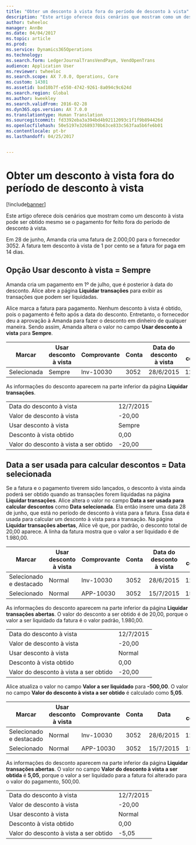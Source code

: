 ```yaml
---
title: "Obter um desconto à vista fora do período de desconto à vista"
description: "Este artigo oferece dois cenários que mostram como um desconto à vista pode ser obtido mesmo se o pagamento for feito fora do período de desconto à vista."
author: twheeloc
manager: AnnBe
ms.date: 04/04/2017
ms.topic: article
ms.prod: 
ms.service: Dynamics365Operations
ms.technology: 
ms.search.form: LedgerJournalTransVendPaym, VendOpenTrans
audience: Application User
ms.reviewer: twheeloc
ms.search.scope: AX 7.0.0, Operations, Core
ms.custom: 14301
ms.assetid: bad10b7f-e550-4742-9261-8a094c9c624d
ms.search.region: Global
ms.author: kweekley
ms.search.validFrom: 2016-02-28
ms.dyn365.ops.version: AX 7.0.0
ms.translationtype: Human Translation
ms.sourcegitcommit: fd3392eba3a394bd4b92112093c1f1f9b894426d
ms.openlocfilehash: 50e5197e32689370b63ce833c563faa5b6fe6b01
ms.contentlocale: pt-br
ms.lasthandoff: 04/25/2017


---
```


# <a name="take-a-cash-discount-outside-the-cash-discount-period"></a>Obter um desconto à vista fora do período de desconto à vista

[!include[banner](../includes/banner.md)]


Este artigo oferece dois cenários que mostram como um desconto à vista pode ser obtido mesmo se o pagamento for feito fora do período de desconto à vista.

Em 28 de junho, Amanda cria uma fatura de 2.000,00 para o fornecedor 3052. A fatura tem desconto à vista de 1 por cento se a fatura for paga em 14 dias.

## <a name="use-cash-discount-option--always"></a>Opção Usar desconto à vista = Sempre
Amanda cria um pagamento em 1º de julho, que é posterior à data do desconto. Alice abre a página **Liquidar transações** para exibir as transações que podem ser liquidadas. 

Alice marca a fatura para pagamento. Nenhum desconto à vista é obtido, pois o pagamento é feito após a data do desconto. Entretanto, o fornecedor deu a aprovação à Amanda para fazer o desconto em dinheiro de qualquer maneira. Sendo assim, Amanda altera o valor no campo **Usar desconto à vista** para **Sempre**.

| Marcar     | Usar desconto à vista | Comprovante   | Conta | Data do desconto à vista | Data de conclusão  | Fatura | Valor na moeda da transação | Moeda | Valor para liquidar |
|----------|-------------------|-----------|---------|--------------------|-----------|---------|--------------------------------|----------|------------------|
| Selecionada | Sempre            | Inv-10030 | 3052    | 28/6/2015          | 12/7/2015 | 10030   | -2.000,00                      | USD      | -1.980,00        |

As informações do desconto aparecem na parte inferior da página **Liquidar transações**.

|                              |           |
|------------------------------|-----------|
| Data do desconto à vista           | 12/7/2015 |
| Valor de desconto à vista         | -20,00    |
| Usar desconto à vista            | Sempre    |
| Desconto à vista obtido          | 0,00      |
| Valor do desconto à vista a ser obtido | -20,00    |

## <a name="date-to-use-for-calculating-discounts--selected-date"></a>Data a ser usada para calcular descontos = Data selecionada
Se a fatura e o pagamento tiverem sido lançados, o desconto à vista ainda poderá ser obtido quando as transações forem liquidadas na página **Liquidar transações**. Alice altera o valor no campo **Data a ser usada para calcular descontos** como **Data selecionada**. Ela então insere uma data 28 de junho, que está no período de desconto à vista para a fatura. Essa data é usada para calcular um desconto à vista para a transação. Na página **Liquidar transações abertas**, Alice vê que, por padrão, o desconto total de 20,00 aparece. A linha da fatura mostra que o valor a ser liquidado é de 1.980,00.

| Marcar                     | Usar desconto à vista | Comprovante   | Conta | Data do desconto à vista | Data de conclusão  | Fatura | Valor na moeda da transação | Moeda | Valor para liquidar |
|--------------------------|-------------------|-----------|---------|--------------------|-----------|---------|--------------------------------|----------|------------------|
| Selecionado e destacado | Normal            | Inv-10030 | 3052    | 28/6/2015          | 12/7/2015 | 10030   | -2.000,00                      | USD      | -1.980,00        |
| Selecionado                 | Normal            | APP-10030 | 3052    | 15/7/2015          | 15/7/2015 |         | 500,00                         | USD      | 500,00           |

As informações do desconto aparecem na parte inferior da página **Liquidar transações abertas**. O valor do desconto a ser obtido é de 20,00, porque o valor a ser liquidado da fatura é o valor padrão, 1.980,00.

|                              |           |
|------------------------------|-----------|
| Data do desconto à vista           | 12/7/2015 |
| Valor de desconto à vista         | -20,00    |
| Usar desconto à vista            | Normal    |
| Desconto à vista obtido          | 0,00      |
| Valor do desconto à vista a ser obtido | -20,00    |

Alice atualiza o valor no campo **Valor a ser liquidado** para **-500,00**. O valor no campo **Valor do desconto à vista a ser obtido** é calculado como **5,05**.

| Marcar                     | Usar desconto à vista | Comprovante   | Conta | Data      | Data de conclusão  | Fatura | Valor na moeda da transação | Moeda | Valor para liquidar |
|--------------------------|-------------------|-----------|---------|-----------|-----------|---------|--------------------------------|----------|------------------|
| Selecionado e destacado | Normal            | Inv-10030 | 3052    | 28/6/2015 | 12/7/2015 | 10030   | 2.000,00                       | USD      | -500,00          |
| Selecionado                 | Normal            | APP-10030 | 3052    | 15/7/2015 | 15/7/2015 |         | 500,00                         | USD      | 500,00           |

As informações do desconto aparecem na parte inferior da página **Liquidar transações abertas**. O valor no campo **Valor do desconto à vista a ser obtida** é **5,05**, porque o valor a ser liquidado para a fatura foi alterado para o valor do pagamento, 500,00.

|                              |           |
|------------------------------|-----------|
| Data do desconto à vista           | 12/7/2015 |
| Valor de desconto à vista         | -20,00    |
| Usar desconto à vista            | Normal    |
| Desconto à vista obtido          | 0,00      |
| Valor do desconto à vista a ser obtido | -5,05     |






